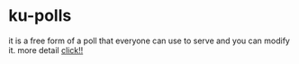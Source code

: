 # ku-polls
it is a free form of a poll that everyone can use to serve and you can modify it. more detail [click!!](https://github.com/pakarat044/ku-polls.wiki.git) 
